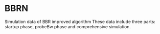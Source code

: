 # BBRN
Simulation data of BBR improved algorithm
These data include three parts: startup phase, probeBw phase and comprehensive simulation.
